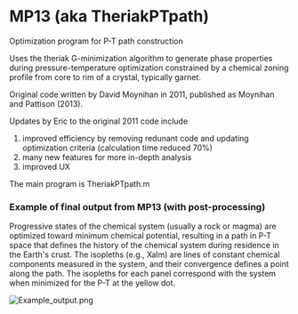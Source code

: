 # MP13 (aka TheriakPTpath)
Optimization program for P-T path construction

Uses the theriak G-minimization algorithm to generate phase properties during pressure-temperature optimization constrained by a chemical zoning profile from core to rim of a crystal, typically garnet.

Original code written by David Moynihan in 2011, published as Moynihan and Pattison (2013).

Updates by Eric to the original 2011 code include 
1. improved efficiency by removing redunant code and updating optimization criteria (calculation time reduced 70%)
2. many new features for more in-depth analysis
3. improved UX

The main program is TheriakPTpath.m

### Example of final output from MP13 (with post-processing)
Progressive states of the chemical system (usually a rock or magma) are optimized toward minimum chemical potential, resulting in a path in P-T space that defines the history of the chemical system during residence in the Earth's crust.  The isopleths (e.g., Xalm) are lines of constant chemical components measured in the system, and their convergence defines a point along the path.  The isopleths for each panel correspond with the system when minimized for the P-T at the yellow dot.

<img src="https://github.com/ericdavidkelly/MP13/blob/master/Example_output.png" alt="Example_output.png" align="middle"/>
